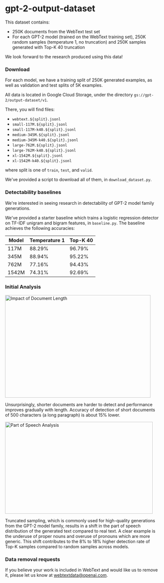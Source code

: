 # gpt-2-output-dataset

This dataset contains:
- 250K documents from the WebText test set
- For each GPT-2 model (trained on the WebText training set), 250K random samples (temperature 1, no truncation) and 250K samples generated with Top-K 40 truncation

We look forward to the research produced using this data!

### Download

For each model, we have a training split of 250K generated examples, as well as validation and test splits of 5K examples.

All data is located in Google Cloud Storage, under the directory `gs://gpt-2/output-dataset/v1`.

There, you will find files:

- `webtext.${split}.jsonl`
- `small-117M.${split}.jsonl`
- `small-117M-k40.${split}.jsonl`
- `medium-345M.${split}.jsonl`
- `medium-345M-k40.${split}.jsonl`
- `large-762M.${split}.jsonl`
- `large-762M-k40.${split}.jsonl`
- `xl-1542M.${split}.jsonl`
- `xl-1542M-k40.${split}.jsonl`

where split is one of `train`, `test`, and `valid`.

We've provided a script to download all of them, in `download_dataset.py`.

### Detectability baselines

We're interested in seeing research in detectability of GPT-2 model family generations.

We've provided a starter baseline which trains a logistic regression detector on TF-IDF unigram and bigram features, in `baseline.py`.  The baseline achieves the following accuracies:

| Model | Temperature 1 | Top-K 40 |
| ----- | ------ | ------ |
| 117M  | 88.29% | 96.79% |
| 345M  | 88.94% | 95.22% |
| 762M  | 77.16% | 94.43% |
| 1542M | 74.31% | 92.69% |

### Initial Analysis

<img src="https://i.imgur.com/PZ3GOeS.png" width="475" height="335" title="Impact of Document Length">

Unsurprisingly, shorter documents are harder to detect and performance improves gradually with length. Accuracy of detection of short documents of 500 characters (a long paragraph) is about 15% lower.

<img src="https://i.imgur.com/eH9Ogqo.png" width="482" height="300" title="Part of Speech Analysis">

Truncated sampling, which is commonly used for high-quality generations from the GPT-2 model family, results in a shift in the part of speech distribution of the generated text compared to real text. A clear example is the underuse of proper nouns and overuse of pronouns which are more generic. This shift contributes to the 8% to 18% higher detection rate of Top-K samples compared to random samples across models.

### Data removal requests

If you believe your work is included in WebText and would like us to remove it, please let us know at webtextdata@openai.com.
